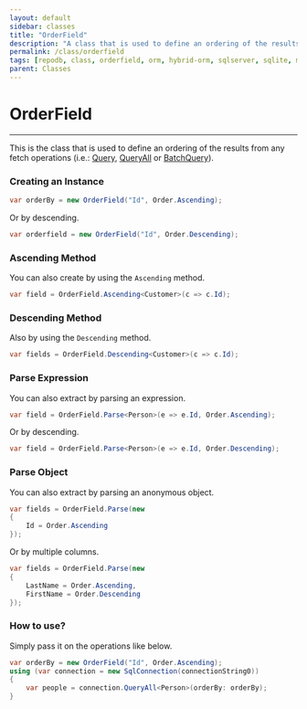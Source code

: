 ```yaml
---
layout: default
sidebar: classes
title: "OrderField"
description: "A class that is used to define an ordering of the results when querying a data from the database."
permalink: /class/orderfield
tags: [repodb, class, orderfield, orm, hybrid-orm, sqlserver, sqlite, mysql, postgresql]
parent: Classes
---
```


# OrderField

---

This is the class that is used to define an ordering of the results from any fetch operations (i.e.: [Query](/operation/query), [QueryAll](/operation/queryall) or [BatchQuery](/operation/batchquery)).

### Creating an Instance

```csharp
var orderBy = new OrderField("Id", Order.Ascending);
```

Or by descending.

```csharp
var orderfield = new OrderField("Id", Order.Descending);
```

### Ascending Method

You can also create by using the `Ascending` method.

```csharp
var field = OrderField.Ascending<Customer>(c => c.Id);
```

### Descending Method

Also by using the `Descending` method.

```csharp
var fields = OrderField.Descending<Customer>(c => c.Id);
```

### Parse Expression

You can also extract by parsing an expression.

```csharp
var field = OrderField.Parse<Person>(e => e.Id, Order.Ascending);
```

Or by descending.

```csharp
var field = OrderField.Parse<Person>(e => e.Id, Order.Descending);
```

### Parse Object

You can also extract by parsing an anonymous object.

```csharp
var fields = OrderField.Parse(new
{
    Id = Order.Ascending
});
```

Or by multiple columns.

```csharp
var fields = OrderField.Parse(new
{
    LastName = Order.Ascending,
    FirstName = Order.Descending
});
```

### How to use?

Simply pass it on the operations like below.

```csharp
var orderBy = new OrderField("Id", Order.Ascending);
using (var connection = new SqlConnection(connectionString0))
{
    var people = connection.QueryAll<Person>(orderBy: orderBy);
}
```


